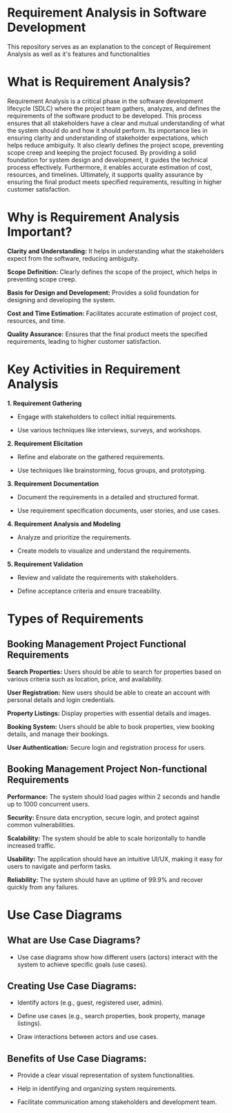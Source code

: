 # Requirement Analysis in Software Development

This repository serves as an explanation to the concept of Requirement Analysis as well as it's features and functionalities

# What is Requirement Analysis?

Requirement Analysis is a critical phase in the software development lifecycle (SDLC) where the project team gathers, analyzes, and defines the requirements of the software product to be developed. This process ensures that all stakeholders have a clear and mutual understanding of what the system should do and how it should perform. Its importance lies in ensuring clarity and understanding of stakeholder expectations, which helps reduce ambiguity. It also clearly defines the project scope, preventing scope creep and keeping the project focused. By providing a solid foundation for system design and development, it guides the technical process effectively. Furthermore, it enables accurate estimation of cost, resources, and timelines. Ultimately, it supports quality assurance by ensuring the final product meets specified requirements, resulting in higher customer satisfaction.

# Why is Requirement Analysis Important?

**Clarity and Understanding:** It helps in understanding what the stakeholders expect from the software, reducing ambiguity.

**Scope Definition:** Clearly defines the scope of the project, which helps in preventing scope creep.

**Basis for Design and Development:** Provides a solid foundation for designing and developing the system.

**Cost and Time Estimation:** Facilitates accurate estimation of project cost, resources, and time.

**Quality Assurance:** Ensures that the final product meets the specified requirements, leading to higher customer satisfaction.

# Key Activities in Requirement Analysis

**1. Requirement Gathering**

- Engage with stakeholders to collect initial requirements.

- Use various techniques like interviews, surveys, and workshops.

**2. Requirement Elicitation**

- Refine and elaborate on the gathered requirements.

- Use techniques like brainstorming, focus groups, and prototyping.

**3. Requirement Documentation**

- Document the requirements in a detailed and structured format.

- Use requirement specification documents, user stories, and use cases.

**4. Requirement Analysis and Modeling**

- Analyze and prioritize the requirements.

- Create models to visualize and understand the requirements.

**5. Requirement Validation**

- Review and validate the requirements with stakeholders.

- Define acceptance criteria and ensure traceability.

# Types of Requirements

## Booking Management Project Functional Requirements

**Search Properties:** Users should be able to search for properties based on various criteria such as location, price, and availability.

**User Registration:** New users should be able to create an account with personal details and login credentials.

**Property Listings:** Display properties with essential details and images.

**Booking System:** Users should be able to book properties, view booking details, and manage their bookings.

**User Authentication:** Secure login and registration process for users.

## Booking Management Project Non-functional Requirements

**Performance:** The system should load pages within 2 seconds and handle up to 1000 concurrent users.

**Security:** Ensure data encryption, secure login, and protect against common vulnerabilities.

**Scalability:** The system should be able to scale horizontally to handle increased traffic.

**Usability:** The application should have an intuitive UI/UX, making it easy for users to navigate and perform tasks.

**Reliability:** The system should have an uptime of 99.9% and recover quickly from any failures.

# Use Case Diagrams

## What are Use Case Diagrams?

- Use case diagrams show how different users (actors) interact with the system to achieve specific goals (use cases).

## Creating Use Case Diagrams:

- Identify actors (e.g., guest, registered user, admin).

- Define use cases (e.g., search properties, book property, manage listings).

- Draw interactions between actors and use cases.

## Benefits of Use Case Diagrams:

- Provide a clear visual representation of system functionalities.

- Help in identifying and organizing system requirements.

- Facilitate communication among stakeholders and development team.
